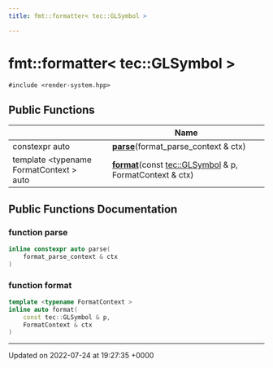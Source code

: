 ```yaml
---
title: fmt::formatter< tec::GLSymbol >

---
```


# fmt::formatter< tec::GLSymbol >






`#include <render-system.hpp>`

## Public Functions

|                | Name           |
| -------------- | -------------- |
| constexpr auto | **[parse](/engine/Classes/structfmt_1_1formatter_3_01tec_1_1_g_l_symbol_01_4/#function-parse)**(format_parse_context & ctx) |
| template <typename FormatContext \> <br>auto | **[format](/engine/Classes/structfmt_1_1formatter_3_01tec_1_1_g_l_symbol_01_4/#function-format)**(const [tec::GLSymbol](/engine/Classes/classtec_1_1_g_l_symbol/) & p, FormatContext & ctx) |

## Public Functions Documentation

### function parse

```cpp
inline constexpr auto parse(
    format_parse_context & ctx
)
```


### function format

```cpp
template <typename FormatContext >
inline auto format(
    const tec::GLSymbol & p,
    FormatContext & ctx
)
```


-------------------------------

Updated on 2022-07-24 at 19:27:35 +0000